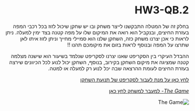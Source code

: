 

<div dir="rtl" lang="he">

# HW3-QB.2


 בחלק זה של המטלה התבקשנו לייצר משחק ובו יש שחקן שיכול לזוז בכל רכבי המפה בעזרת החיצים, ובנקביל הוא רואה את המיקום שלו על מפה קטנה בצד ימין למעלה. 
 ניתן לראות כי אכן יצרנו משחק כזה, השחקן שלנו הוא סמיילי מחייך וניתן לזוז איתו לאן שתרצו על המפה ובנוסף לראות בזום את מיקומכם 
 תהנו !!
 
 ההבדל העיקרי בין הסקריפט שאנו יצרנו לסקריפט שנלמד בשיעור הוא שישנה מצלמה קטנה שמציגה את מיקום השחקן בקירוב, 
בנוסף, השחקן יכול לנוע לכל הכיוונים שירצה בעזרת החיצים לעומת ההרצאה שבה יכל לנוע רק למעלה או למטה.
 
[לחץ כאן על מנת לעבור לסקריפט של תנועת השחקן](https://github.com/S-K-Game/HW3-QB.2/blob/master/Assets/PlayerMove.cs) 

 
 
 [*The Game*- למעבר למשחק לחץ כאן](https://s-k-games.itch.io/mini-camera)
 
 
 ![The Game](https://github.com/S-K-Game/HW3-QB.2/blob/master/Assets/images/FinalGame.png)


</div>

